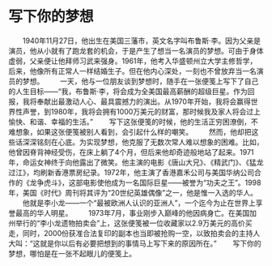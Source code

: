 # 写下你的梦想
　　1940年11月27日，他出生在美国三藩市，英文名字叫布鲁斯·李。因为父亲是演员，他从小就有了跑龙套的机会，于是产生了想当一名演员的梦想。可由于身体虚弱，父亲便让他拜师习武来强身。1961年，他考入华盛顿州立大学主修哲学，后来，他像所有正常人一样结婚生子。但在他内心深处，一刻也不曾放弃当一名演员的梦想。 
　　一天，他与一位朋友谈到梦想时，随手在一张便笺上写下了自己的人生目标——“我，布鲁斯·李，将会成为全美国最高薪酬的超级巨星。作为回报，我将奉献出最激动人心、最具震撼力的演出。从1970年开始，我将会赢得世界性声誉，到1980年，我将会拥有1000万美元的财富，那时候我及家人将会过上愉快、和谐、幸福的生活。” 
　　写下这张便笺的时候，他的生活正穷困潦倒，不难想象，如果这张便笺被别人看到，会引起什么样的嘲笑。 
　　然而，他却把这些话深深铭刻在心底。为实现梦想，他克服了无数次常人难以想象的困难。比如，他曾因脊背神经受伤，在床上躺了4个月，但后来他却奇迹般地站了起来。1971年，命运女神终于向他露出了微笑。他主演的电影《唐山大兄》、《精武门》、《猛龙过江》，均刷新香港票房纪录。1972年，他主演了香港嘉禾公司与美国华纳公司合作的《龙争虎斗》，这部电影使他成为一名国际巨星——被誉为“功夫之王”。1998年，美国《时代》周刊将其评为“20世纪英雄偶像”之一，他是惟一入选的华人。 
　　他就是李小龙——一个“最被欧洲人认识的亚洲人”，一个迄今为止在世界上享誉最高的华人明星。 
　　1973年7月，事业刚步入巅峰的他因病身亡。在美国加州举行的“李小龙遗物拍卖会”上，这张便笺被一位收藏家以2.9万美元的高价买走，同时，2000份获准合法复印的副本也当即被抢购一空，以致拍卖会的主持人大叫：“这就是你以后有必要把想到的事情马上写下来的原因所在。” 
　　写下你的梦想，哪怕是在一张不起眼儿的便笺上。
 